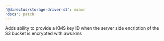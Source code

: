 ```yaml
---
'@directus/storage-driver-s3': minor
'docs': patch
---
```


Adds ability to provide a KMS key ID when the server side encription of the S3 bucket is encrypted with aws:kms
